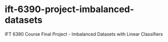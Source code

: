 # ift-6390-project-imbalanced-datasets
IFT 6390 Course Final Project - Imbalanced Datasets with Linear Classifiers
